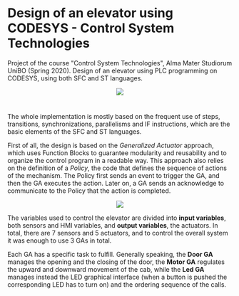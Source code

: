 # Design of an elevator using CODESYS - Control System Technologies

Project of the course "Control System Technologies", Alma Mater Studiorum UniBO (Spring 2020). Design of an elevator using PLC programming on CODESYS, using both SFC and ST languages.

<p align="center">
  <img src="https://user-images.githubusercontent.com/64502909/140430440-6710bbed-7c59-4eb3-8a2b-84fc8c641798.png">
</p>

#

The whole implementation is mostly based on the frequent use of steps, transitions, synchronizations, parallelisms and IF instructions, which are the basic elements of the SFC and ST languages.

First of all, the design is based on the *Generalized Actuator* approach, which uses Function Blocks to guarantee modularity and reusability and to organize the control program in a readable way. This approach also relies on the definition of a *Policy*, the code that defines the sequence of actions of the mechanism. The Policy first sends an event to trigger the GA, and then the GA executes the action. Later on, a GA sends an acknowledge to communicate to the Policy that the action is completed.

<p align="center">
  <img src="https://user-images.githubusercontent.com/64502909/140430707-76bb5acc-cbcb-4b72-b0fe-fe60c7aadb39.JPG">
</p>

The variables used to control the elevator are divided into **input variables**, both sensors and HMI variables, and **output variables**, the actuators. In total, there are 7 sensors and 5 actuators, and to control the overall system it was enough to use 3 GAs in total.

Each GA has a specific task to fulfill. Generally speaking, the **Door GA** manages the opening and the closing of the door, the **Motor GA** regulates the upward and downward movement of the cab, while the **Led GA** manages instead the LED graphical interface (when a button is pushed the corresponding LED has to turn on) and the ordering sequence of the calls.
